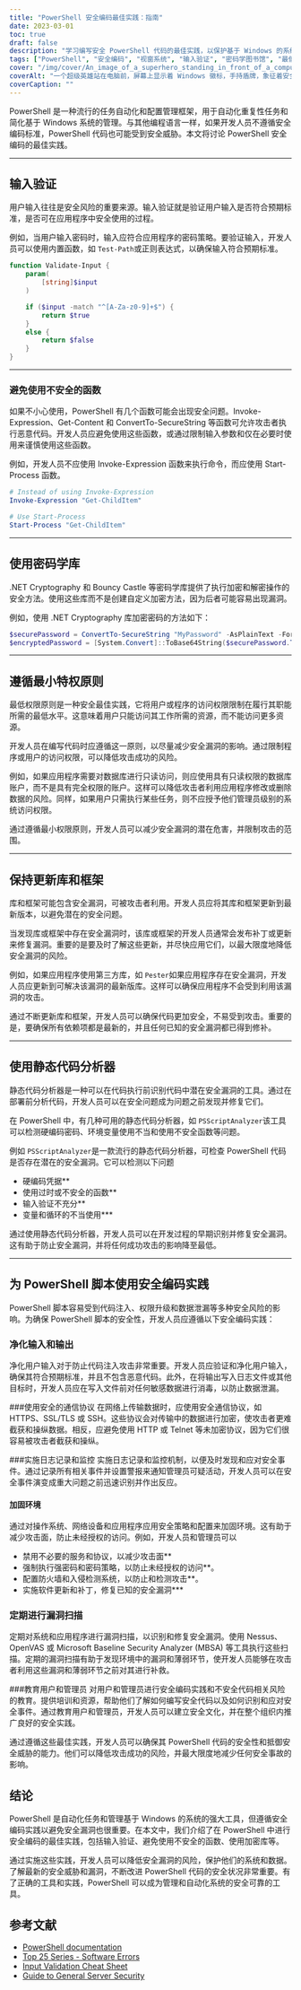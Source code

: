 ```yaml
---
title: "PowerShell 安全编码最佳实践：指南"
date: 2023-03-01
toc: true
draft: false
description: "学习编写安全 PowerShell 代码的最佳实践，以保护基于 Windows 的系统免受安全漏洞的侵害。"
tags: ["PowerShell", "安全编码", "视窗系统", "输入验证", "密码学图书馆", "最低特权", "静态代码分析器", "安全通信协议", "记录和监控", "漏洞扫描", "教育", "注入代码", "权限升级", "数据泄漏", "硬化环境", "安全政策", "防火墙", "入侵检测系统", "漏洞管理", "网络安全", "PowerShell 编码最佳实践", "确保 PowerShell 代码安全", "视窗系统安全", "PowerShell 中的输入验证", "PowerShell 中的加密技术", "最小特权原则", "PowerShell 静态代码分析器", "PowerShell 中的安全通信协议", "PowerShell 中的日志和监控", "PowerShell 中的漏洞扫描", "PowerShell 安全教育", "防止代码注入", "权限升级缓解", "用 PowerShell 防止数据泄漏", "加固 PowerShell 环境", "PowerShell 的安全策略", "PowerShell 中的防火墙配置", "PowerShell 的入侵检测系统", "PowerShell 中的漏洞管理", "PowerShell 中的网络安全", "PowerShell 脚本的安全编码", "在 PowerShell 中消毒输入和输出", "PowerShell 的安全通信协议", "PowerShell 脚本中的日志和监控", "加固 PowerShell 环境", "使用 PowerShell 执行漏洞扫描", "对用户和管理员进行 PowerShell 安全教育", "安全的 PowerShell 代码实践", "安全、灵活的 PowerShell 代码", "PowerShell 安全最佳实践", "Powershell 安全最佳实践"]
cover: "/img/cover/An_image_of_a_superhero_standing_in_front_of_a_computer.png"
coverAlt: "一个超级英雄站在电脑前，屏幕上显示着 Windows 徽标，手持盾牌，象征着安全编码实践对保护基于 Windows 系统的重要性。"
coverCaption: ""
---
```

PowerShell 是一种流行的任务自动化和配置管理框架，用于自动化重复性任务和简化基于 Windows 系统的管理。与其他编程语言一样，如果开发人员不遵循安全编码标准，PowerShell 代码也可能受到安全威胁。本文将讨论 PowerShell 安全编码的最佳实践。

____

## 输入验证

用户输入往往是安全风险的重要来源。输入验证就是验证用户输入是否符合预期标准，是否可在应用程序中安全使用的过程。

例如，当用户输入密码时，输入应符合应用程序的密码策略。要验证输入，开发人员可以使用内置函数，如 `Test-Path`或正则表达式，以确保输入符合预期标准。

```powershell
function Validate-Input {
    param(
        [string]$input
    )

    if ($input -match "^[A-Za-z0-9]+$") {
        return $true
    }
    else {
        return $false
    }
}
```

____

### 避免使用不安全的函数
如果不小心使用，PowerShell 有几个函数可能会出现安全问题。Invoke-Expression、Get-Content 和 ConvertTo-SecureString 等函数可允许攻击者执行恶意代码。开发人员应避免使用这些函数，或通过限制输入参数和仅在必要时使用来谨慎使用这些函数。

例如，开发人员不应使用 Invoke-Expression 函数来执行命令，而应使用 Start-Process 函数。
```powershell
# Instead of using Invoke-Expression
Invoke-Expression "Get-ChildItem"

# Use Start-Process
Start-Process "Get-ChildItem"
```


____

## 使用密码学库
.NET Cryptography 和 Bouncy Castle 等密码学库提供了执行加密和解密操作的安全方法。使用这些库而不是创建自定义加密方法，因为后者可能容易出现漏洞。

例如，使用 .NET Cryptography 库加密密码的方法如下：
```powershell
$securePassword = ConvertTo-SecureString "MyPassword" -AsPlainText -Force
$encryptedPassword = [System.Convert]::ToBase64String($securePassword.ToByteArray())
```

____

## 遵循最小特权原则

最低权限原则是一种安全最佳实践，它将用户或程序的访问权限限制在履行其职能所需的最低水平。这意味着用户只能访问其工作所需的资源，而不能访问更多资源。

开发人员在编写代码时应遵循这一原则，以尽量减少安全漏洞的影响。通过限制程序或用户的访问权限，可以降低攻击成功的风险。

例如，如果应用程序需要对数据库进行只读访问，则应使用具有只读权限的数据库账户，而不是具有完全权限的账户。这样可以降低攻击者利用应用程序修改或删除数据的风险。同样，如果用户只需执行某些任务，则不应授予他们管理员级别的系统访问权限。

通过遵循最小权限原则，开发人员可以减少安全漏洞的潜在危害，并限制攻击的范围。

____

## 保持更新库和框架

库和框架可能包含安全漏洞，可被攻击者利用。开发人员应将其库和框架更新到最新版本，以避免潜在的安全问题。

当发现库或框架中存在安全漏洞时，该库或框架的开发人员通常会发布补丁或更新来修复漏洞。重要的是要及时了解这些更新，并尽快应用它们，以最大限度地降低安全漏洞的风险。

例如，如果应用程序使用第三方库，如 `Pester`如果应用程序存在安全漏洞，开发人员应更新到可解决该漏洞的最新版库。这样可以确保应用程序不会受到利用该漏洞的攻击。

通过不断更新库和框架，开发人员可以确保代码更加安全，不易受到攻击。重要的是，要确保所有依赖项都是最新的，并且任何已知的安全漏洞都已得到修补。


____

## 使用静态代码分析器

静态代码分析器是一种可以在代码执行前识别代码中潜在安全漏洞的工具。通过在部署前分析代码，开发人员可以在安全问题成为问题之前发现并修复它们。

在 PowerShell 中，有几种可用的静态代码分析器，如 `PSScriptAnalyzer`该工具可以检测硬编码密码、环境变量使用不当和使用不安全函数等问题。

例如 `PSScriptAnalyzer`是一款流行的静态代码分析器，可检查 PowerShell 代码是否存在潜在的安全漏洞。它可以检测以下问题

- 硬编码凭据**
- 使用过时或不安全的函数**
- 输入验证不充分**
- 变量和循环的不当使用***

通过使用静态代码分析器，开发人员可以在开发过程的早期识别并修复安全漏洞。这有助于防止安全漏洞，并将任何成功攻击的影响降至最低。

____

## 为 PowerShell 脚本使用安全编码实践

PowerShell 脚本容易受到代码注入、权限升级和数据泄漏等多种安全风险的影响。为确保 PowerShell 脚本的安全性，开发人员应遵循以下安全编码实践：

### 净化输入和输出
净化用户输入对于防止代码注入攻击非常重要。开发人员应验证和净化用户输入，确保其符合预期标准，并且不包含恶意代码。此外，在将输出写入日志文件或其他目标时，开发人员应在写入文件前对任何敏感数据进行消毒，以防止数据泄漏。

###使用安全的通信协议
在网络上传输数据时，应使用安全通信协议，如 HTTPS、SSL/TLS 或 SSH。这些协议会对传输中的数据进行加密，使攻击者更难截获和操纵数据。相反，应避免使用 HTTP 或 Telnet 等未加密协议，因为它们很容易被攻击者截获和操纵。

###实施日志记录和监控
实施日志记录和监控机制，以便及时发现和应对安全事件。通过记录所有相关事件并设置警报来通知管理员可疑活动，开发人员可以在安全事件演变成重大问题之前迅速识别并作出反应。

#### 加固环境
通过对操作系统、网络设备和应用程序应用安全策略和配置来加固环境。这有助于减少攻击面，防止未经授权的访问。例如，开发人员和管理员可以

- 禁用不必要的服务和协议，以减少攻击面**
- 强制执行强密码和密码策略，以防止未经授权的访问**。
- 配置防火墙和入侵检测系统，以防止和检测攻击**。
- 实施软件更新和补丁，修复已知的安全漏洞***

### 定期进行漏洞扫描
定期对系统和应用程序进行漏洞扫描，以识别和修复安全漏洞。使用 Nessus、OpenVAS 或 Microsoft Baseline Security Analyzer (MBSA) 等工具执行这些扫描。定期的漏洞扫描有助于发现环境中的漏洞和薄弱环节，使开发人员能够在攻击者利用这些漏洞和薄弱环节之前对其进行补救。

###教育用户和管理员
对用户和管理员进行安全编码实践和不安全代码相关风险的教育。提供培训和资源，帮助他们了解如何编写安全代码以及如何识别和应对安全事件。通过教育用户和管理员，开发人员可以建立安全文化，并在整个组织内推广良好的安全实践。

通过遵循这些最佳实践，开发人员可以确保其 PowerShell 代码的安全性和抵御安全威胁的能力。他们可以降低攻击成功的风险，并最大限度地减少任何安全事故的影响。

## 结论

PowerShell 是自动化任务和管理基于 Windows 的系统的强大工具，但遵循安全编码实践以避免安全漏洞也很重要。在本文中，我们介绍了在 PowerShell 中进行安全编码的最佳实践，包括输入验证、避免使用不安全的函数、使用加密库等。

通过实施这些实践，开发人员可以降低安全漏洞的风险，保护他们的系统和数据。了解最新的安全威胁和漏洞，不断改进 PowerShell 代码的安全状况非常重要。有了正确的工具和实践，PowerShell 可以成为管理和自动化系统的安全可靠的工具。

## 参考文献

- [PowerShell documentation](https://docs.microsoft.com/en-us/powershell/)
- [Top 25 Series - Software Errors](https://www.sans.org/top25-software-errors/)
- [Input Validation Cheat Sheet](https://cheatsheetseries.owasp.org/cheatsheets/Input_Validation_Cheat_Sheet.html)
- [Guide to General Server Security](https://nvlpubs.nist.gov/nistpubs/legacy/sp/nistspecialpublication800-123.pdf)

